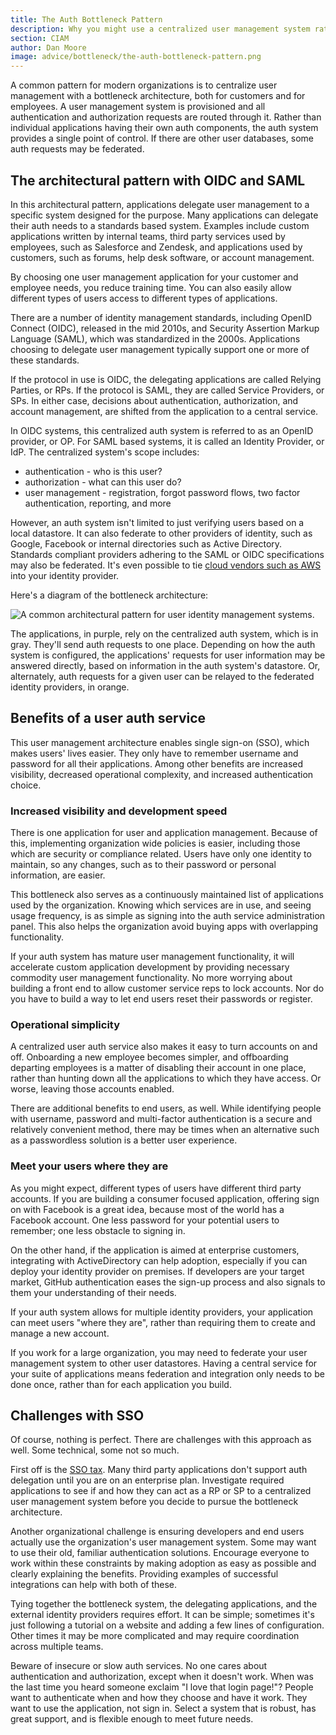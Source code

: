```yaml
---
title: The Auth Bottleneck Pattern 
description: Why you might use a centralized user management system rather than having individual applications manange their own auth.
section: CIAM
author: Dan Moore
image: advice/bottleneck/the-auth-bottleneck-pattern.png
---
```


A common pattern for modern organizations is to centralize user management with a bottleneck architecture, both for customers and for employees. A user management system is provisioned and all authentication and authorization requests are routed through it. Rather than individual applications having their own auth components, the auth system provides a single point of control. If there are other user databases, some auth requests may be federated.

## The architectural pattern with OIDC and SAML

In this architectural pattern, applications delegate user management to a specific system designed for the purpose. Many applications can delegate their auth needs to a standards based system. Examples include custom applications written by internal teams, third party services used by employees, such as Salesforce and Zendesk, and applications used by customers, such as forums, help desk software, or account management. 

By choosing one user management application for your customer and employee needs, you reduce training time. You can also easily allow different types of users access to different types of applications.

There are a number of identity management standards, including OpenID Connect (OIDC), released in the mid 2010s, and Security Assertion Markup Language (SAML), which was standardized in the 2000s. Applications choosing to delegate user management typically support one or more of these standards.

If the protocol in use is OIDC, the delegating applications are called Relying Parties, or RPs. If the protocol is SAML, they are called Service Providers, or SPs. In either case, decisions about authentication, authorization, and account management, are shifted from the application to a central service.

In OIDC systems, this centralized auth system is referred to as an OpenID provider, or OP. For SAML based systems, it is called an Identity Provider, or IdP. The centralized system's scope includes:

* authentication - who is this user? 
* authorization - what can this user do?
* user management - registration, forgot password flows, two factor authentication, reporting, and more

However, an auth system isn't limited to just verifying users based on a local datastore. It can also federate to other providers of identity, such as Google, Facebook or internal directories such as Active Directory. Standards compliant providers adhering to the SAML or OIDC specifications may also be federated. It's even possible to tie [cloud vendors such as AWS](https://docs.aws.amazon.com/IAM/latest/UserGuide/id_roles_providers_create.html) into your identity provider.

Here's a diagram of the bottleneck architecture:

![A common architectural pattern for user identity management systems.](/img/articles/bottleneck/bottleneck-diagram.svg)

The applications, in purple, rely on the centralized auth system, which is in gray. They'll send auth requests to one place. Depending on how the auth system is configured, the applications' requests for user information may be answered directly, based on information in the auth system's datastore. Or, alternately, auth requests for a given user can be relayed to the federated identity providers, in orange. 

## Benefits of a user auth service

This user management architecture enables single sign-on (SSO), which makes users' lives easier. They only have to remember username and password for all their applications. Among other benefits are increased visibility, decreased operational complexity, and increased authentication choice.

### Increased visibility and development speed

There is one application for user and application management. Because of this, implementing organization wide policies is easier, including those which are security or compliance related. Users have only one identity to maintain, so any changes, such as to their password or personal information, are easier.

This bottleneck also serves as a continuously maintained list of applications used by the organization. Knowing which services are in use, and seeing usage frequency, is as simple as signing into the auth service administration panel. This also helps the organization avoid buying apps with overlapping functionality.

If your auth system has mature user management functionality, it will accelerate custom application development by providing necessary commodity user management functionality. No more worrying about building a front end to allow customer service reps to lock accounts. Nor do you have to build a way to let end users reset their passwords or register.

### Operational simplicity

A centralized user auth service also makes it easy to turn accounts on and off. Onboarding a new employee becomes simpler, and offboarding departing employees is a matter of disabling their account in one place, rather than hunting down all the applications to which they have access. Or worse, leaving those accounts enabled.

There are additional benefits to end users, as well. While identifying people with username, password and multi-factor authentication is a secure and relatively convenient method, there may be times when an alternative such as a passwordless solution is a better user experience.  

### Meet your users where they are

As you might expect, different types of users have different third party accounts. If you are building a consumer focused application, offering sign on with Facebook is a great idea, because most of the world has a Facebook account. One less password for your potential users to remember; one less obstacle to signing in. 

On the other hand, if the application is aimed at enterprise customers, integrating with ActiveDirectory can help adoption, especially if you can deploy your identity provider on premises. If developers are your target market, GitHub authentication eases the sign-up process and also signals to them your understanding of their needs.

If your auth system allows for multiple identity providers, your application can meet users "where they are", rather than requiring them to create and manage a new account. 

If you work for a large organization, you may need to federate your user management system to other user datastores. Having a central service for your suite of applications means federation and integration only needs to be done once, rather than for each application you build.

## Challenges with SSO

Of course, nothing is perfect. There are challenges with this approach as well. Some technical, some not so much. 

First off is the [SSO tax](https://sso.tax/). Many third party applications don't support auth delegation until you are on an enterprise plan. Investigate required applications to see if and how they can act as a RP or SP to a centralized user management system before you decide to pursue the bottleneck architecture. 

Another organizational challenge is ensuring developers and end users actually use the organization's user management system. Some may want to use their old, familiar authentication solutions. Encourage everyone to work within these constraints by making adoption as easy as possible and clearly explaining the benefits. Providing examples of successful integrations can help with both of these.

Tying together the bottleneck system, the delegating applications, and the external identity providers requires effort. It can be simple; sometimes it's just following a tutorial on a website and adding a few lines of configuration. Other times it may be more complicated and may require coordination across multiple teams.

Beware of insecure or slow auth services. No one cares about authentication and authorization, except when it doesn't work. When was the last time you heard someone exclaim "I love that login page!"? People want to authenticate when and how they choose and have it work. They want to use the application, not sign in. Select a system that is robust, has great support, and is flexible enough to meet future needs.
